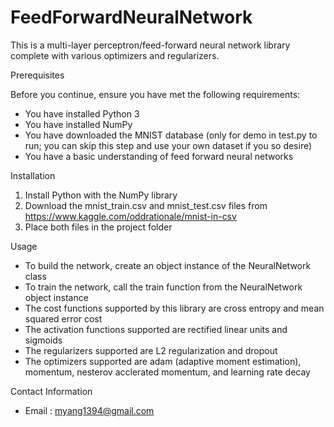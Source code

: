 # FeedForwardNeuralNetwork
This is a multi-layer perceptron/feed-forward neural network library complete with various optimizers and regularizers. 

Prerequisites

Before you continue, ensure you have met the following requirements: 

* You have installed Python 3
* You have installed NumPy 
* You have downloaded the MNIST database (only for demo in test.py to run; you can skip this step and use your own dataset if you so desire) 
* You have a basic understanding of feed forward neural networks 

Installation 

1) Install Python with the NumPy library 
2) Download the mnist_train.csv and mnist_test.csv files from https://www.kaggle.com/oddrationale/mnist-in-csv 
3) Place both files in the project folder 

Usage 

* To build the network, create an object instance of the NeuralNetwork class 
* To train the network, call the train function from the NeuralNetwork object instance 
* The cost functions supported by this library are cross entropy and mean squared error cost 
* The activation functions supported are rectified linear units and sigmoids 
* The regularizers supported are L2 regularization and dropout 
* The optimizers supported are adam (adaptive moment estimation), momentum, nesterov acclerated momentum, and learning rate decay 

Contact Information 

* Email : myang1394@gmail.com
